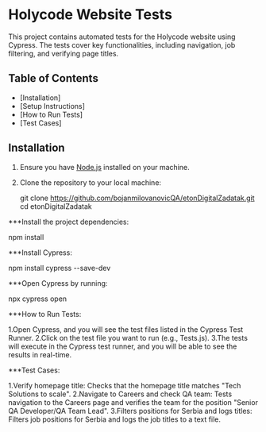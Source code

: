 # Holycode Website Tests

This project contains automated tests for the Holycode website using Cypress. The tests cover key functionalities, including navigation, job filtering, and verifying page titles.

## Table of Contents

- [Installation]
- [Setup Instructions]
- [How to Run Tests]
- [Test Cases]

## Installation

1. Ensure you have [Node.js](https://nodejs.org/) installed on your machine.
2. Clone the repository to your local machine:
  
   git clone https://github.com/bojanmilovanovicQA/etonDigitalZadatak.git
   cd etonDigitalZadatak

***Install the project dependencies:

npm install

***Install Cypress:

npm install cypress --save-dev

***Open Cypress by running:

npx cypress open


***How to Run Tests:

1.Open Cypress, and you will see the test files listed in the Cypress Test Runner.
2.Click on the test file you want to run (e.g., Tests.js).
3.The tests will execute in the Cypress test runner, and you will be able to see the results in real-time.


***Test Cases:

1.Verify homepage title: Checks that the homepage title matches "Tech Solutions to scale".
2.Navigate to Careers and check QA team: Tests navigation to the Careers page and verifies the team for the position "Senior QA Developer/QA Team Lead".
3.Filters positions for Serbia and logs titles: Filters job positions for Serbia and logs the job titles to a text file.
